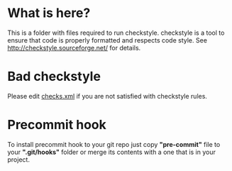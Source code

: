 # What is here?
This is a folder with files required to run checkstyle.
checkstyle is a tool to ensure that code is properly formatted and respects
code style. See http://checkstyle.sourceforge.net/ for details.

# Bad checkstyle
Please edit [checks.xml](./checks.xml) if you are not satisfied with checkstyle rules. 

# Precommit hook
To install precommit hook to your git repo just copy **"pre-commit"** file to your
**".git/hooks"** folder or merge its contents with a one that is in your project.
